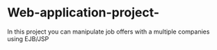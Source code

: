 # Web-application-project-
In this project you can manipulate job offers with a multiple companies using EJB/JSP
